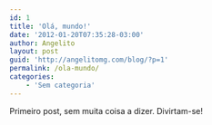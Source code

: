```yaml
---
id: 1
title: 'Olá, mundo!'
date: '2012-01-20T07:35:28-03:00'
author: Angelito
layout: post
guid: 'http://angelitomg.com/blog/?p=1'
permalink: /ola-mundo/
categories:
    - 'Sem categoria'
---
```


Primeiro post, sem muita coisa a dizer. Divirtam-se!